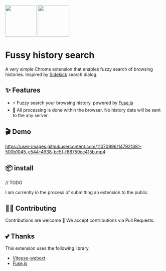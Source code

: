 <img width="100" src="https://user-images.githubusercontent.com/11070996/147922657-3c079672-edbd-4993-a645-f71a2739b18c.png#gh-dark-mode-only"/>
<img width="100" src="https://user-images.githubusercontent.com/11070996/147922660-890e2d96-26ee-4358-afc4-8421e9a05d5d.png#gh-light-mode-only"/>

# Fussy history search

A very simple Chrome extension that enables fuzzy search of browsing histories. Inspired by [Sidekick](https://www.meetsidekick.com/) search dialog.

## ✨ Features

- ⚡️ Fuzzy search your browsing history. powered by [Fuse.js](https://fusejs.io/)
- 🔐 All processing is done within the browser. No history data will be sent to the any server.

## 🎬 Demo

https://user-images.githubusercontent.com/11070996/147921381-500b1045-c544-4938-bc5f-f88759cc415b.mp4

## 📦 install

// TODO

I am currently in the process of submitting an extension to the public.

## 👨‍💻 Contributing
Contributions are welcome 🎉 We accept contributions via Pull Requests.

## 💕 Thanks
This extension uses the following library.

* [Viteese-webext](https://github.com/antfu/vitesse-webext)
* [Fuse.js](https://fusejs.io/)
